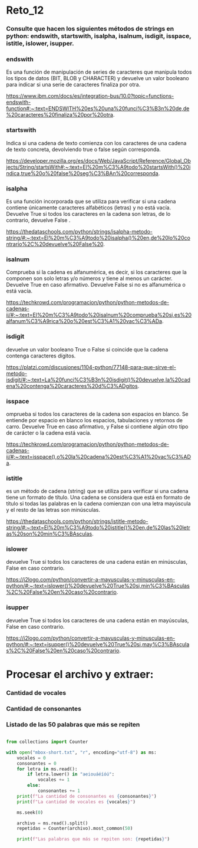 # Reto_12
### Consulte que hacen los siguientes métodos de strings en python: endswith, startswith, isalpha, isalnum, isdigit, isspace, istitle, islower, isupper.
### endswith
Es una función de manipulación de series de caracteres que manipula todos los tipos de datos (BIT, BLOB y CHARACTER) y devuelve un valor booleano para indicar si una serie de caracteres finaliza por otra.

https://www.ibm.com/docs/es/integration-bus/10.0?topic=functions-endswith-function#:~:text=ENDSWITH%20es%20una%20funci%C3%B3n%20de,de%20caracteres%20finaliza%20por%20otra.
### startswith
Indica si una cadena de texto comienza con los caracteres de una cadena de texto concreta, devolviendo true o false según corresponda.

https://developer.mozilla.org/es/docs/Web/JavaScript/Reference/Global_Objects/String/startsWith#:~:text=El%20m%C3%A9todo%20startsWith()%20indica,true%20o%20false%20seg%C3%BAn%20corresponda.
### isalpha
Es una función incorporada que se utiliza para verificar si una cadena contiene únicamente caracteres alfabéticos (letras) y no está vacía. Devuelve True si todos los caracteres en la cadena son letras, de lo contrario, devuelve False .

https://thedataschools.com/python/strings/isalpha-metodo-string/#:~:text=El%20m%C3%A9todo%20isalpha()%20en,de%20lo%20contrario%2C%20devuelve%20False%20.
### isalnum
Comprueba si la cadena es alfanumérica, es decir, si los caracteres que la componen son solo letras y/o números y tiene al menos un carácter. Devuelve True en caso afirmativo. Devuelve False si no es alfanumérica o está vacía.

https://techkrowd.com/programacion/python/python-metodos-de-cadenas-ii/#:~:text=El%20m%C3%A9todo%20isalnum%20comprueba%20si,es%20alfanum%C3%A9rica%20o%20est%C3%A1%20vac%C3%ADa.
### isdigit
devuelve un valor booleano True o False si coincide que la cadena contenga caracteres dígitos.

https://platzi.com/discusiones/1104-python/77148-para-que-sirve-el-metodo-isdigit/#:~:text=La%20funci%C3%B3n%20isdigit()%20devuelve,la%20cadena%20contenga%20caracteres%20d%C3%ADgitos.
### isspace
omprueba si todos los caracteres de la cadena son espacios en blanco. Se entiende por espacio en blanco los espacios, tabulaciones y retornos de carro. Devuelve True en caso afirmativo, y False si contiene algún otro tipo de carácter o la cadena está vacía.

https://techkrowd.com/programacion/python/python-metodos-de-cadenas-ii/#:~:text=isspace(),o%20la%20cadena%20est%C3%A1%20vac%C3%ADa.

### istitle
es un método de cadena (string) que se utiliza para verificar si una cadena tiene un formato de título. Una cadena se considera que está en formato de título si todas las palabras en la cadena comienzan con una letra mayúscula y el resto de las letras son minúsculas.

https://thedataschools.com/python/strings/istitle-metodo-string/#:~:text=El%20m%C3%A9todo%20istitle()%20en,de%20las%20letras%20son%20min%C3%BAsculas.

### islower
devuelve True si todos los caracteres de una cadena están en minúsculas, False en caso contrario.

https://j2logo.com/python/convertir-a-mayusculas-y-minusculas-en-python/#:~:text=islower()%20devuelve%20True%20si,min%C3%BAsculas%2C%20False%20en%20caso%20contrario.

### isupper
devuelve True si todos los caracteres de una cadena están en mayúsculas, False en caso contrario.

https://j2logo.com/python/convertir-a-mayusculas-y-minusculas-en-python/#:~:text=isupper()%20devuelve%20True%20si,may%C3%BAsculas%2C%20False%20en%20caso%20contrario.

# Procesar el archivo y extraer:

### Cantidad de vocales
### Cantidad de consonantes
### Listado de las 50 palabras que más se repiten
```python

from collections import Counter

with open("mbox-short.txt", "r", encoding="utf-8") as ms:
    vocales = 0
    consonantes = 0
    for letra in ms.read():
        if letra.lower() in "aeiouáéíóú":
            vocales += 1
        else:
            consonantes += 1
    print(f"La cantidad de consonantes es {consonantes}")
    print(f"La cantidad de vocales es {vocales}")

    ms.seek(0)  

    archivo = ms.read().split()
    repetidas = Counter(archivo).most_common(50)

    print(f"Las palabras que más se repiten son: {repetidas}")
```
